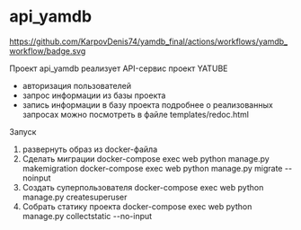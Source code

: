 # api_yamdb
https://github.com/KarpovDenis74/yamdb_final/actions/workflows/yamdb_workflow/badge.svg



Проект api_yamdb реализует API-сервис проект YATUBE
- авторизация пользователей
- запрос информации из базы проекта
- запись информации в базу проекта
подробнее о реализованных запросах можно посмотреть в файле templates/redoc.html

Запуск 
1. развернуть образ из docker-файла
2. Сделать миграции
docker-compose exec web python manage.py makemigration
docker-compose exec web python manage.py migrate --noinput
3. Создать суперпользователя
docker-compose exec web python manage.py createsuperuser
4. Собрать статику проекта 
docker-compose exec web python manage.py collectstatic --no-input 